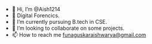 - 👋 Hi, I’m @Aish1214
- 👀 Digital Forencics.
- 🌱 I’m currently pursuing B.tech in CSE.
- 💞️ I’m looking to collaborate on some projects.
- 📫 How to reach me funaguskaraishwarya@gmail.com

<!---
Aish1214/Aish1214 is a ✨ special ✨ repository because its `README.md` (this file) appears on your GitHub profile.
You can click the Preview link to take a look at your changes.
--->
